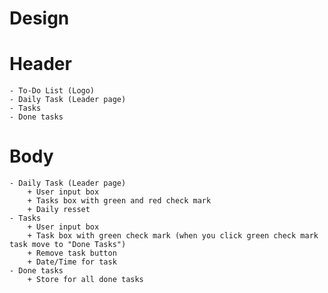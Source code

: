 # Design 

# Header 
    - To-Do List (Logo)
    - Daily Task (Leader page)
    - Tasks
    - Done tasks

# Body
    - Daily Task (Leader page)
        + User input box
        + Tasks box with green and red check mark
        + Daily resset
    - Tasks
        + User input box
        + Task box with green check mark (when you click green check mark task move to "Done Tasks")
        + Remove task button
        + Date/Time for task
    - Done tasks
        + Store for all done tasks